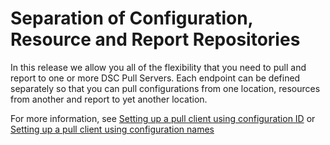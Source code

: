 # Separation of Configuration, Resource and Report Repositories

In this release we allow you all of the flexibility that you need to pull and report to one or more DSC Pull Servers. Each endpoint can be defined separately so that you can pull 
configurations from one location, resources from another and report to yet another location. 

For more information, see [Setting up a pull client using configuration ID](../dsc/pullClientConfigID.md) or 
[Setting up a pull client using configuration names](../dsc/pullClientConfigNames.md)